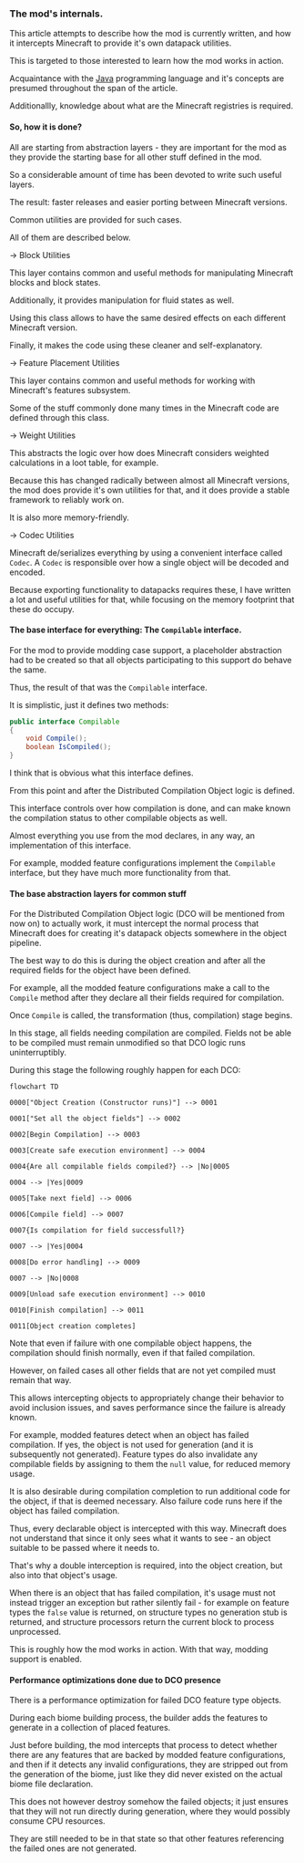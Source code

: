 

### The mod's internals.

This article attempts to describe how the mod is currently written,
and how it intercepts Minecraft to provide it's own datapack utilities.

This is targeted to those interested to learn how the mod works in action.

Acquaintance with the [Java](https://docs.oracle.com/en/java/) programming language and it's concepts are presumed throughout the span of the article.

Additionallly, knowledge about what are the Minecraft registries is required.

#### So, how it is done?

All are starting from abstraction layers - they are important for the mod
as they provide the starting base for all other stuff defined in the mod.

So a considerable amount of time has been devoted to write such useful layers.

The result: faster releases and easier porting between Minecraft versions.

Common utilities are provided for such cases.

All of them are described below.

-> Block Utilities

This layer contains common and useful methods for manipulating Minecraft blocks and block states.

Additionally, it provides manipulation for fluid states as well.

Using this class allows to have the same desired effects on each different Minecraft version.

Finally, it makes the code using these cleaner and self-explanatory.

-> Feature Placement Utilities

This layer contains common and useful methods for working with Minecraft's features subsystem.

Some of the stuff commonly done many times in the Minecraft code are defined through this class.

-> Weight Utilities

This abstracts the logic over how does Minecraft considers weighted calculations in a loot table, for example.

Because this has changed radically between almost all Minecraft versions, the mod does provide it's own
utilities for that, and it does provide a stable framework to reliably work on.

It is also more memory-friendly.

-> Codec Utilities

Minecraft de/serializes everything by using a convenient interface called `Codec`. A `Codec` is responsible over how a single object will be decoded and encoded.

Because exporting functionality to datapacks requires these, I have written a lot 
and useful utilities for that, while focusing on the memory footprint that these do occupy.



#### The base interface for everything: The `Compilable` interface.

For the mod to provide modding case support, a placeholder abstraction had to be created
so that all objects participating to this support do behave the same.

Thus, the result of that was the `Compilable` interface.

It is simplistic, just it defines two methods:

~~~Java
public interface Compilable
{
    void Compile();
    boolean IsCompiled();
}
~~~

I think that is obvious what this interface defines.

From this point and after the Distributed Compilation Object logic is defined.

This interface controls over how compilation is done, and can make known the compilation status to other compilable objects as well.

Almost everything you use from the mod declares, in any way, an implementation of this interface.

For example, modded feature configurations implement the `Compilable` interface, but they have much more functionality from that.


#### The base abstraction layers for common stuff

For the Distributed Compilation Object logic (DCO will be mentioned from now on) 
to actually work, it must intercept the normal process that Minecraft does for creating it's datapack objects somewhere in the object pipeline.

The best way to do this is during the object creation and after all the required fields for the object have been defined.

For example, all the modded feature configurations make a call to the `Compile` method after they declare all their fields required for compilation.

Once `Compile` is called, the transformation (thus, compilation) stage begins. 

In this stage, all fields needing compilation are compiled.
Fields not be able to be compiled must remain unmodified so that DCO logic runs uninterruptibly.

During this stage the following roughly happen for each DCO:

~~~mermaid
flowchart TD

0000["Object Creation (Constructor runs)"] --> 0001

0001["Set all the object fields"] --> 0002

0002[Begin Compilation] --> 0003

0003[Create safe execution environment] --> 0004

0004{Are all compilable fields compiled?} --> |No|0005

0004 --> |Yes|0009

0005[Take next field] --> 0006

0006[Compile field] --> 0007

0007{Is compilation for field successfull?}

0007 --> |Yes|0004

0008[Do error handling] --> 0009

0007 --> |No|0008

0009[Unload safe execution environment] --> 0010

0010[Finish compilation] --> 0011

0011[Object creation completes]

~~~

Note that even if failure with one compilable object happens, the compilation should finish normally,
even if that failed compilation.

However, on failed cases all other fields that are not yet compiled must remain that way.

This allows intercepting objects to appropriately change their behavior to avoid inclusion issues, and saves performance since the failure is already known.

For example, modded features detect when an object has failed compilation. 
If yes, the object is not used for generation (and it is subsequently not generated).
Feature types do also invalidate any compilable fields by assigning to them the `null` value,
for reduced memory usage.

It is also desirable during compilation completion to run additional code for the object,
if that is deemed necessary. Also failure code runs here if the object has failed compilation.

Thus, every declarable object is intercepted with this way. Minecraft does not understand that
since it only sees what it wants to see - an object suitable to be passed where it needs to.

That's why a double interception is required, into the object creation, but also into that object's usage.

When there is an object that has failed compilation, it's usage must not instead trigger an exception but rather silently fail -
for example on feature types the `false` value is returned, on structure types no generation stub is returned,
and structure processors return the current block to process unprocessed.

This is roughly how the mod works in action. 
With that way, modding support is enabled.

#### Performance optimizations done due to DCO presence

There is a performance optimization for failed DCO feature type objects.

During each biome building process, the builder adds the features to generate in a collection of placed features.

Just before building, the mod intercepts that process to detect whether there are any features that are backed
by modded feature configurations, and then if it detects any invalid configurations, they are stripped out from the 
generation of the biome, just like they did never existed on the actual biome file declaration.

This does not however destroy somehow the failed objects; it just ensures that they will not run directly during generation,
where they would possibly consume CPU resources.

They are still needed to be in that state so that other features referencing the failed ones are not generated.
























